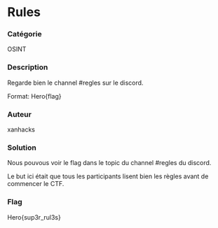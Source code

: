 # Rules

### Catégorie

OSINT

### Description

Regarde bien le channel #regles sur le discord.

Format: Hero{flag}

### Auteur

xanhacks

### Solution

Nous pouvous voir le flag dans le topic du channel #regles du discord.

Le but ici était que tous les participants lisent bien les règles avant de commencer le CTF.

### Flag

Hero{sup3r_rul3s}